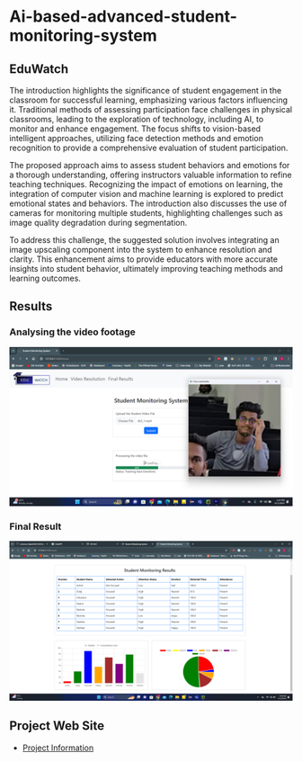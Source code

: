 # Ai-based-advanced-student-monitoring-system

## EduWatch
The introduction highlights the significance of student engagement in the classroom for successful learning, emphasizing various factors influencing it. Traditional methods of assessing participation face challenges in physical classrooms, leading to the exploration of technology, including AI, to monitor and enhance engagement. The focus shifts to vision-based intelligent approaches, utilizing face detection methods and emotion recognition to provide a comprehensive evaluation of student participation.

The proposed approach aims to assess student behaviors and emotions for a thorough understanding, offering instructors valuable information to refine teaching techniques. Recognizing the impact of emotions on learning, the integration of computer vision and machine learning is explored to predict emotional states and behaviors. The introduction also discusses the use of cameras for monitoring multiple students, highlighting challenges such as image quality degradation during segmentation.

To address this challenge, the suggested solution involves integrating an image upscaling component into the system to enhance resolution and clarity. This enhancement aims to provide educators with more accurate insights into student behavior, ultimately improving teaching methods and learning outcomes.

## Results
### Analysing the video footage
![Logo](https://github.com/SasinduMallawarachchi/Ai-based-advanced-student-monitoring-system/blob/main/Images/User%20Interface%202.png)
### Final Result
![Logo](https://github.com/SasinduMallawarachchi/Ai-based-advanced-student-monitoring-system/blob/main/Images/User%20Interface%201.png)

## Project Web Site
- [Project Information](https://ndilsh.github.io/Edu-Watch-Website/)

